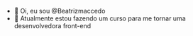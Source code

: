 - 👋 Oi, eu sou @Beatrizmaccedo
- 🌱 Atualmente estou fazendo um curso para me tornar uma desenvolvedora front-end
<!---
Beatrizmaccedo/Beatrizmaccedo is a ✨ special ✨ repository because its `README.md` (this file) appears on your GitHub profile.
You can click the Preview link to take a look at your changes.
